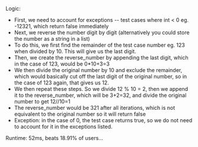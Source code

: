 Logic:

- First, we need to account for exceptions -- test cases where int < 0 eg. -12321, which return false immediately
- Next, we reverse the number digit by digit (alternatively you could store the number as a string in a list)
- To do this, we first find the remainder of the test case number eg. 123 when divided by 10. This will give us the last digit.
- Then, we create the reverse_number by appending the last digit, which in the case of 123, would be 0\*10+3=3
- We then divide the original number by 10 and exclude the remainder, which would basically cut off the last digit of the original number, so in the case of 123 again, that gives us 12.
- We then repeat these steps. So we divide 12 % 10 = 2, then we append it to the reverse_number, which will be 3+2=32, and divide the original number to get 12//10=1
- The reverse_number would be 321 after all iterations, which is not equivalent to the original number so it will return false
- Exception: in the case of 0, the test case returns true, so we do not need to account for it in the exceptions listed.

Runtime: 52ms, beats 18.91% of users...
